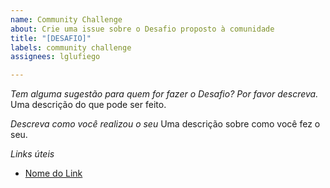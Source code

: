 ```yaml
---
name: Community Challenge
about: Crie uma issue sobre o Desafio proposto à comunidade
title: "[DESAFIO]"
labels: community challenge
assignees: lglufiego

---
```


*Tem alguma sugestão para quem for fazer o Desafio? Por favor descreva.*
Uma descrição do que pode ser feito. 

*Descreva como você realizou o seu*
Uma descrição sobre como você fez o seu.

*Links úteis*
- [Nome do Link](URL)
